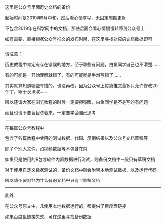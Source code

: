 这里是公众号里面历史文档的备份

起始时间是2019年9月中旬，然后看心情瞎写，无固定周期更新

不包含2019年在科学网中的文档，那些后面会看心情慢慢转移到公众号上

如有需要，直接根据公众号推文的发布时间，在这里寻找对应的文档数据即可


-------------------


请注意：

历史教程中肯定有存在错误的地方，至于哪些有问题，白鱼同学自己也不清楚......

有的可能是一开始理解就错了，有的可能就是手滑写错了......

其实就算知道哪些有错的，也没再改，因为公众号上每篇推文最多只允许修改20个字，等于没法改......

所以还请大家在浏览教程的时候一定要擦亮眼，白鱼同学是不是写的有问题

而且也请不要盲目仿着来，一定要学会自己思考


-------------------


在每篇公众号教程中

包含了各篇教程中使用的测试数据、代码、示例结果以及公众号文档草稿等

除了个别大文件，如视频数据等不包含在内

如果只是使用的R包或软件内置数据进行测试，则备份文档中一般只有草稿文档

对于使用自定义数据测试的，备份文档中则会附带本地测试数据，以及运行代码

所以请不要奇怪为什么有的文档中只有个草稿文档


-------------------


此外

在公众号原文中，凡使用本地数据运行的，都提供了百度盘链接

如果百度盘链接失效，可在这里寻找备份数据

